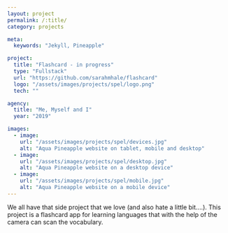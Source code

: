 ```yaml
---
layout: project
permalink: /:title/
category: projects

meta:
  keywords: "Jekyll, Pineapple"

project:
  title: "Flashcard - in progress"
  type: "Fullstack"
  url: "https://github.com/sarahmhale/flashcard"
  logo: "/assets/images/projects/spel/logo.png"
  tech: ""

agency:
  title: "Me, Myself and I"
  year: "2019"

images:
  - image:
    url: "/assets/images/projects/spel/devices.jpg"
    alt: "Aqua Pineapple website on tablet, mobile and desktop"
  - image:
    url: "/assets/images/projects/spel/desktop.jpg"
    alt: "Aqua Pineapple website on a desktop device"
  - image:
    url: "/assets/images/projects/spel/mobile.jpg"
    alt: "Aqua Pineapple website on a mobile device"
---
```

<p>We all have that side project that we love (and also hate a little bit....). This project is a flashcard app for learning languages that with the help of the camera can scan the vocabulary.</p>